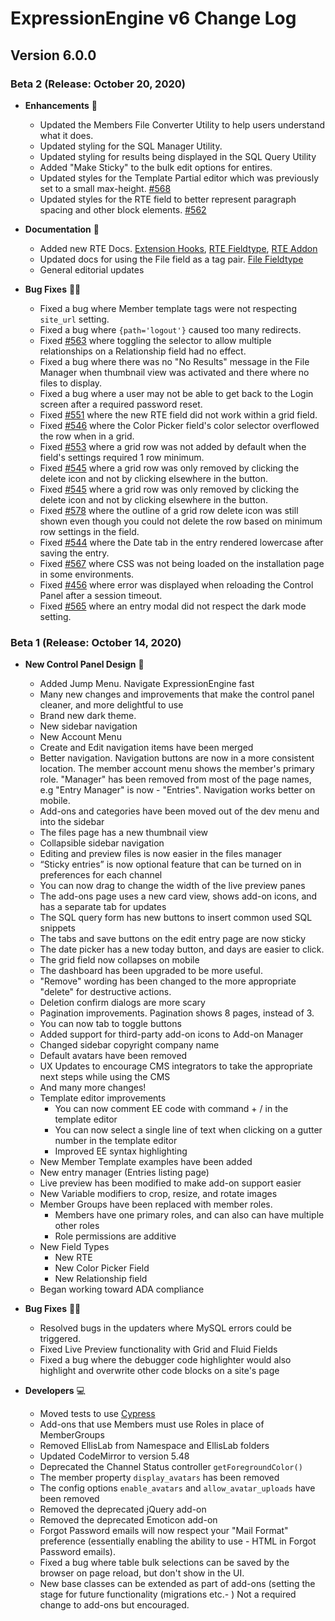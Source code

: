 <!--
    This source file is part of the open source project
    ExpressionEngine User Guide (https://github.com/ExpressionEngine/ExpressionEngine-User-Guide)

    @link      https://expressionengine.com/
    @copyright Copyright (c) 2003-2019, EllisLab Corp. (https://ellislab.com)
    @license   https://expressionengine.com/license Licensed under Apache License, Version 2.0
-->

# ExpressionEngine v6 Change Log

## Version 6.0.0

### Beta 2 (Release: October 20, 2020)
- **Enhancements** 🚀
  - Updated the Members File Converter Utility to help users understand what it does.
  - Updated styling for the SQL Manager Utility.
  - Updated styling for results being displayed in the SQL Query Utility
  - Added "Make Sticky" to the bulk edit options for entires.
  - Updated styles for the Template Partial editor which was previously set to a small max-height. [#568](https://github.com/ExpressionEngine/ExpressionEngine/issues/568)
  - Updated styles for the RTE field to better represent paragraph spacing and other block elements. [#562](https://github.com/ExpressionEngine/ExpressionEngine/issues/562)

- **Documentation** 📝
  - Added new RTE Docs. [Extension Hooks](development/extension-hooks/global/rte.md), [RTE Fieldtype](fieldtypes/rte.md), [RTE Addon](add-ons/rte.md)
  - Updated docs for using the File field as a tag pair. [File Fieldtype](fieldtypes/file.md#using-as-modifier-tags-pairs)
  - General editorial updates

- **Bug Fixes** 💃🐛
  - Fixed a bug where Member template tags were not respecting `site_url` setting.
  - Fixed a bug where `{path='logout'}` caused too many redirects.
  - Fixed [#563](https://github.com/ExpressionEngine/ExpressionEngine/issues/563) where toggling the selector to allow multiple relationships on a Relationship field had no effect.
  - Fixed a bug where there was no "No Results" message in the File Manager when thumbnail view was activated and there where no files to display.
  - Fixed a bug where a user may not be able to get back to the Login screen after a required password reset.
  - Fixed [#551](https://github.com/ExpressionEngine/ExpressionEngine/issues/551) where the new RTE field did not work within a grid field.
  - Fixed [#546](https://github.com/ExpressionEngine/ExpressionEngine/issues/546) where the Color Picker field's color selector overflowed the row when in a grid.
  - Fixed [#553](https://github.com/ExpressionEngine/ExpressionEngine/issues/553) where a grid row was not added by default when the field's settings required 1 row minimum.
  - Fixed [#545](https://github.com/ExpressionEngine/ExpressionEngine/issues/545) where a grid row was only removed by clicking the delete icon and not by clicking elsewhere in the button.
  - Fixed [#545](https://github.com/ExpressionEngine/ExpressionEngine/issues/545) where a grid row was only removed by clicking the delete icon and not by clicking elsewhere in the button.
  - Fixed [#578](https://github.com/ExpressionEngine/ExpressionEngine/issues/545) where the outline of a grid row delete icon was still shown even though you could not delete the row based on minimum row settings in the field.
  - Fixed [#544](https://github.com/ExpressionEngine/ExpressionEngine/issues/544) where the Date tab in the entry rendered lowercase after saving the entry.
  - Fixed [#567](https://github.com/ExpressionEngine/ExpressionEngine/issues/567) where CSS was not being loaded on the installation page in some environments.
  - Fixed [#456](https://github.com/ExpressionEngine/ExpressionEngine/issues/456) where error was displayed when reloading the Control Panel after a session timeout.
  - Fixed [#565](https://github.com/ExpressionEngine/ExpressionEngine/issues/565) where an entry modal did not respect the dark mode setting.


### Beta 1 (Release: October 14, 2020)
- **New Control Panel Design** 🎨
  - Added Jump Menu. Navigate ExpressionEngine fast
  - Many new changes and improvements that make the control panel cleaner, and more delightful to use
  - Brand new dark theme.
  - New sidebar navigation
  - New Account Menu
  - Create and Edit navigation items have been merged
  - Better navigation. Navigation buttons are now in a more consistent location. The member account menu shows the member's primary role. "Manager" has been removed from most of the page names, e.g "Entry Manager" is now - "Entries". Navigation works better on mobile.
  - Add-ons and categories have been moved out of the dev menu and into the sidebar
  - The files page has a new thumbnail view
  - Collapsible sidebar navigation
  - Editing and preview files is now easier in the files manager
  - “Sticky entries” is now optional feature that can be turned on in preferences for each channel
  - You can now drag to change the width of the live preview panes
  - The add-ons page uses a new card view, shows add-on icons, and has a separate tab for updates
  - The SQL query form has new buttons to insert common used SQL snippets
  - The tabs and save buttons on the edit entry page are now sticky
  - The date picker has a new today button, and days are easier to click.
  - The grid field now collapses on mobile
  - The dashboard has been upgraded to be more useful.
  - "Remove" wording has been changed to the more appropriate "delete" for destructive actions.
  - Deletion confirm dialogs are more scary
  - Pagination improvements. Pagination shows 8 pages, instead of 3.
  - You can now tab to toggle buttons
  - Added support for third-party add-on icons to Add-on Manager
  - Changed sidebar copyright company name
  - Default avatars have been removed
  - UX Updates to encourage CMS integrators to take the appropriate next steps while using the CMS
  - And many more changes!
  - Template editor improvements
    - You can now comment EE code with command + / in the template editor
    - You can now select a single line of text when clicking on a gutter number in the template editor
    - Improved EE syntax highlighting
  <!-- - **FOR REVIEW Made it easier to create Custom System Messages** -->
  - New Member Template examples have been added
  - New entry manager (Entries listing page)
  - Live preview has been modified to make add-on support easier
  - New Variable modifiers to crop, resize, and rotate images
  - Member Groups have been replaced with member roles.
    - Members have one primary roles, and can also can have multiple other roles
    - Role permissions are additive
  - New Field Types
    - New RTE
    - New Color Picker Field
    - New Relationship field
  - Began working toward ADA compliance    

- **Bug Fixes** 💃🐛 
  - Resolved bugs in the updaters where MySQL errors could be triggered.
  - Fixed Live Preview functionality with Grid and Fluid Fields
  - Fixed a bug where the debugger code highlighter would also highlight and overwrite other code blocks on a site's page    

- **Developers** 💻
  - Moved tests to use [Cypress](https://www.cypress.io/)
  - Add-ons that use Members must use Roles in place of MemberGroups
  - Removed EllisLab from Namespace and EllisLab folders
  - Updated CodeMirror to version 5.48
  - Deprecated the Channel Status controller `getForegroundColor()`
  - The member property `display_avatars` has been removed
  - The config options `enable_avatars` and `allow_avatar_uploads` have been removed
  - Removed the deprecated jQuery add-on
  - Removed the deprecated Emoticon add-on
  - Forgot Password emails will now respect your "Mail Format" preference (essentially enabling the ability to use - HTML in Forgot Password emails).
  - Fixed a bug where table bulk selections can be saved by the browser on page reload, but don't show in the UI.
  - New base classes can be extended as part of add-ons (setting the stage for future functionality (migrations etc.- )  Not a required change to add-ons but encouraged. 